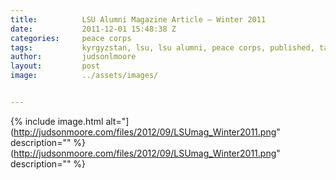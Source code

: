 ```yaml
---
title:			LSU Alumni Magazine Article – Winter 2011
date:			2011-12-01 15:48:38 Z
categories:		peace corps
tags:			kyrgyzstan, lsu, lsu alumni, peace corps, published, talas
author:			judsonlmoore
layout:			post
image:			../assets/images/


---
```


{% include image.html alt="](http://judsonmoore.com/files/2012/09/LSUmag_Winter2011.png" description="" %}(http://judsonmoore.com/files/2012/09/LSUmag_Winter2011.png" description="" %}
